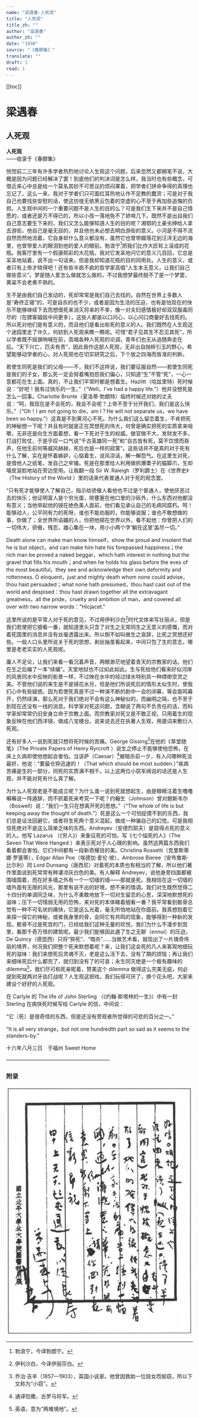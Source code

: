 ```yaml
---
name: "梁遇春-人死观"
title: "人死观"
title_zh: ""
author: "梁遇春"
author_zh: ""
date: "1930"
source: "《春醪集》"
translate: ""
draft: 1
read: 1
---
```


[[toc]]

# 梁遇春

## 人死观

**人死观**  
——收录于《春醪集》

恍惚前二三年有许多学者热烈地讨论人生观这个问题，后来忽然又都搁笔不说，大概是因为问题已经解决了罢！到底他们的判决词是怎么样，我当时也有些概念，可借近来心中总是给一个莫名其妙不可思议的烦闷罩着，把学者们拼命争得的真理也忘记了。这么一来，我对于学者们只可面红耳热地认作不足教的蠢货；可是对于我自己也要找些安慰的话，使这彷徨无依黑云包着的空虚的心不至于再加些追悔的负担。人生观中间的一个重要问题不是人生的目的么？可是我们生下来并不是自己情愿的，或者还是万不得已的，所以小孩一落地免不了娇啼几下。既然不是出自我们自己意志要生下来的，我们又怎么能够知道人生的目的呢？湘鄂的土豪劣绅给人拿去游街，他自己是毫无目的，并且他也未必想去明白游街的意义。小河是不得不流自然而然地流着，它自身却什么意义都没有，虽然它也曾带瓣落花到汪洋无边的海里，也曾带爱人的眼泪到他的爱人的眼前。勃浪宁[^1]把我们比作大匠轮上滚成的花瓶。我客厅里有一个假康熙彩的大花瓶，我对它发呆地问它的意义几百回，它总是呆呆地站着，说不出一句话来。但是我却知道花瓶的目的同用处。人生的意义，或者只有上帝才晓得吧！还有些半疯不疯的哲学家高唱“人生本无意义，让我们自己做些意义”。梦是随人爱怎么做就怎么做的，不过我想梦最终脱不了是一个梦罢，黄粱不会老煮不熟的。

生不是由我们自己发动的，死却常常是我们自己去找的。自然在世界上多数人是“寿终正寝”的，可是自杀的也不少，或者是因为生活的压迫，也有是怕现在的快乐不能够继续下去而想借死来消灭将来的不幸，像一对夫妇感情极好却双双服毒同尽的（在嫖客娼妓中间更多），这些人都是以口问心，以心问口商量好去找死的。所以死对他们是有意义的，而且他们是看出些死的意义的人。我们既然在人生观这个迷园里走了许久，何妨到人死观来瞧一瞧呢。可惜“君子见其生不忍见其死”，所以学者既不摇旗呐喊在前，高唱各种人死观的论调，青年们也无从追随奔走在后。“天下兴亡，匹夫有责”，因此我作这部人死观，无非出自抛砖引玉的野心，希望能够动学者的心，对人死观也在切实研究之后，下个放之四海而皆准的判断。

若使生同死是我们的父母——不，我们不这样说，我们要征服自然——若使生同死是我们的子女，那么死一定会努着嘴抱怨我们偏心，只知道“生”不管“死”，一心一意都花在生上面。真的，不止我们平常时都是想着生。Hazlitt（哈兹里特）死时候说：“好吧！我有过快乐的一生。”（“Well，I've had a happy life.”）他并没想死是怎么一回事。Charlotte Bronte（夏洛蒂·勃朗特）临终时候还对她的丈夫说：“呵，我现在是不会死的，我会不会呢？上帝不至于分开我们，我们是这么快乐。”（“Oh！I am not going to die，am I？He will not separate us，we have been so happy.”）这真是不到黄河心不死。为什么我们这么留恋着生，不肯把死的神秘想一下呢？并且有时就是正在冥想死的伟大，何曾是确实把死的实质拿来咀嚼，无非还是向生方面着想，看一下死对于生的权威。做官做不大，发财发不多，打战打败仗，于是乎叹一口气说“千古英雄同一死”和“自古皆有死，莫不饮恨而吞声，任他生前何等威风赫赫，死后也是一样的寂寞”。这些话并不是真的对于死有什么了解，实在是怀着嫉妒，心惦着生，说风凉话，解一解怨气。在这里生对死，是借他人之纸笔，发自己之牢骚。死是在那里给人利用做抓爆栗子的猫脚爪，生却嘻皮涎脸地站在旁边受用。让我翻一段 Sir W. Raleigh（罗利爵士）在《世界史》（The History of the World ）里的话来代表普通人对于死的观念罢。

“只有死才能够使人了解自己，指示给骄傲人看他也不过是个普通人，使他厌恶过去的快乐；他证明富人是个穷光蛋，除壅塞在他口里的沙砾外，什么东西对他都没有意义；当他举起他的镜在绝色美人面前，他们看见承认自己的毛病同腐朽。呵！能够动人，公平同有力的死呀，谁也不能劝服的，你能够说服；谁也不敢想做的事，你做了；全世界所谄媚的人，你把他掷在世界以外，看不起他：你曾把人们的一切伟大，骄傲，残忍，雄心集在一块，用小小两个字‘躺在这里’盖尽一切。”

Death alone can make man know himself，show the proud and insolent that he is but object，and can make him hate his forepassed happiness；the rich man be proved a naked beggar，which hath interest in nothing but the gravel that fills his mouth；and when he holds his glass before the eves of the most beautiful，they see and acknowledge their own deformity and rottenness. O eloquent，just and mighty death whom none could advise，thou hast persuaded；what none hath presumed，thou hast cast out of the world and despised：thou hast drawn together all the extravagant greatness，all the pride，cruelty and ambition of man，and covered all over with two narrow words："Hicjacet."

这里所说的是平常人对于死的意见，不过用伊利沙白[^2]时代文体来写壮丽点，但是我们若使把它细看一番，就知道里头只含了对生之无常同生之无意义的感慨，而对着死国里的消息并没有丝毫透露出来。所以倒不如叫做生之哀辞，比死之冥想还好些。一般人口头里所说关于死的思想，剥丝抽茧看起来，中间只包了生的意志，哪里是老老实实的人死观呢。

庸人不足论，让我们来看一看沉着声音，两眼渺茫地望着青天的宗教家的话。他们在生之后编了一本“续编”。天堂地狱也不过如此如此。生与死给他们看来好似河岸的风景同水中反映的影景一样，不过映在水中的经过绿水特别具一种缥缈空灵之美。不管他们说的来生是不是镜花水月，但是他们所说死后的情形太似生时，使我们心中有些疑惑。因为若使死真是不过一种演不断的剧中一会的闭幕，等会笛鸣幕开，仍然续演，那么死对于我们绝对不会有这么神秘似的，而幽明之隔，也不至于到现在还没有一线的消息。科学家对死这问题，含糊说了两句不负责任的话，而科学家却常常仍旧安身立命于宗教上面。而宗教家对死又是不敢正视，只用着生的现象反映在他们西洋镜，做成八宝楼台。说来说去还在执著人生观，用遁词来敷衍人死观。

还有好多人一说到死就只想将死时候的苦痛。George Gissing[^3]在他的《草堂随笔》（The Private Papers of Henry Ryrcroft ）说生之停止不能够使他恐怖，在床上久病却使他想起会害怕。当该萨（Caesar）[^4]被暗杀前一夕，有人问哪种死法最好，他说：“要最仓猝迅速的！（That which should be most sudden.）”疾病苦痛是生的一部分，同死的实质满不相干。以上这两位小窃军阀说的话还是人生观，并不能对死有什么真了解。

为什么人死观老是不能成立呢？为什么谁一说到死就想起生，由是眼睛注着生噜噜囌囌说一阵遁辞，而不抓着死来考究一下呢？约翰生（Johnson）曾对鲍斯韦尔（Boswell）说：“我们一生只在想离开死的思想。”（“The whole of life is but keeping away the thought of death.”）死是这么一个可怕捉摸不到的东西，我们总是设法回避它，或者将生死两个意义混起，做成一种骗自己的幻觉。可是我相信死绝对不是这么简单乏味的东西。Andreyev（安德烈耶夫）是窥得点死的意义的人。他写 Lazarus （《穷人》）来象征死的可怕，写《七个缢死的人》（The Seven That Were Hanged ）来表示死对于人心理的影响。虽然这两篇东西我们看着都会害怕，它们中间都有一段新奇耀目的美。Christina Rossetti（克里斯蒂娜·罗塞蒂），Edgar Allan Poe（埃德加·爱伦·坡），Ambrose Bieree（安布鲁斯·比尔利）同 Lord Dunsang（唐西尼）对着死的本质也有相当的了解，所以他们著作里面说到死常常有种凄凉灰白色的美。有人解释 Andreyev，说他身旁四面都被围墙围着，而在好多墙之外有一个一切墙的墙——那就是死。我相信在这一切墙的墙外面有无限的风光，那里有说不出的好境，想不来的情调。我们对生既然觉得二十四分的单调同乏味，为什么不勇敢地放下一切对生留恋的心思，深深地默想死的滋味；压下一切懦弱无用的恐怖，来对死的本体睇着细看一番？我平常看到骸骨总觉有一种不可名状的痛快，它是这么光着，毫无所怕地站在你面前。我真想抱着它来探一探它的神秘，或者我身里的骨，会同它有共鸣的现象，能够得到一种新的发现。骸骨不过是死宫的门，已经给我们这种无量的欢悦，我们为什么不漫步到宫里，看那千奇万怪的建筑呢。最少我们能够因此遁了生之无聊（ennui）的压迫，De Quincy（德昆西）只将“猝死”、“暗杀”……当做艺术看，就现出了一片瑰奇伟丽的境界，何况我们把整个死来默想着呢？来，让我们这会死的凡人来客观地细玩死的滋味：我们来想死后灵魂不灭，老是这么活下去，没有了期的烦恼；再让我们来细味死后什么都完了，就归到没有了的可哀；永生同灭绝是一个极有趣味的 dilemma[^5]，我们尽可和死亲昵着，赞美这个 dilemma 做得这么完美无疵，何必提到死就两对牙齿打战呢？人生观这把戏，我们玩得可厌了，换个花头吧，大家来建设个好好的人死观。

在 Carlyle 的 The life of John Sterling （《约翰·斯塔林的一生》）中有一封 Sterling 在病快死时候写给 Carlyle 的信，中间说：

“它（死）是很奇怪的东西，但是还没有旁观者所觉得的可悲的百分之一。”

“It is all very strange，but not one hundredth part so sad as it seems to the standers-by.”

十六年八月三日　于福州 Sweet Home

————————————————————

[^1]: 勃浪宁，今译勃朗宁。
[^2]: 伊利沙白，今译伊丽莎白。
[^3]: 乔治·吉辛（1857—1903），英国小说家。他曾因救助一位妓女而偷窃，所以下文称为“小窃”。
[^4]: 通译恺撒，古罗马将军。
[^5]: 英语，意为“两难境地”。

### 附录

![作者手迹](../images/liangyuchun.jpg)
